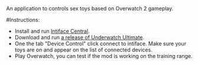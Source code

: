 An application to controls sex toys based on Overwatch 2 gameplay.

#Instructions:
- Install and run [Intiface Central](https://intiface.com/central/).
- Download and run [a release of Underwatch Ultimate](https://github.com/Furimanejo/Underwatch-Ultimate/releases).
- One the tab "Device Control" click connect to intiface. Make sure your toys are on and appear on the list of connected devices.
- Play Overwatch, you can test if the mod is working on the training range.
